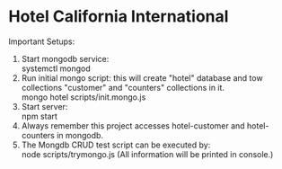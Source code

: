 # Hotel California International

Important Setups:
1. Start mongodb service: <br>
    systemctl mongod
2. Run initial mongo script: this will create "hotel" database and tow collections "customer" and "counters" collections in it. <br>
    mongo hotel scripts/init.mongo.js
3. Start server: <br>
    npm start
4. Always remember this project accesses hotel-customer and hotel-counters in mongodb. 
5. The Mongdb CRUD test script can be executed by: <br>
    node scripts/trymongo.js (All information will be printed in console.)  
